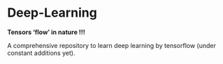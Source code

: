 # Deep-Learning
$\textbf{Tensors `flow' in nature !!!}$

A comprehensive repository to learn deep learning by tensorflow (under constant additions yet).

